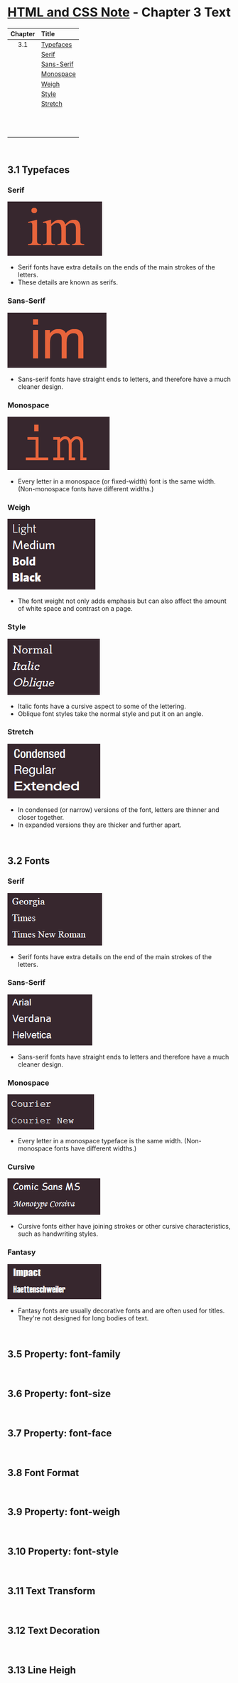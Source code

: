 # [HTML and CSS Note](../../README.md) - Chapter 3 Text
| Chapter | Title |
| :-: | :- |
| 3.1 | [Typefaces]() |
|  | [Serif]() |
|  | [Sans-Serif]() |
|  | [Monospace]() |
|  | [Weigh]() |
|  | [Style]() |
|  | [Stretch]() |
|  | []() |
|  | []() |
|  | []() |
|  | []() |
|  | []() |
|  | []() |
|  | []() |
|  | []() |
|  | []() |
|  | []() |
|  | []() |
|  | []() |


<br />

## 3.1 Typefaces
### Serif
![Serif](../../images/Part%20II/image_3_1.PNG)

- Serif fonts have extra details on the ends of the main strokes of the letters.
- These details are known as serifs.

### Sans-Serif
![Sans-Serif](../../images/Part%20II/image_3_2.PNG)

- Sans-serif fonts have straight ends to letters, and therefore have a much cleaner design.

### Monospace
![Monospace](../../images/Part%20II/image_3_3.PNG)

- Every letter in a monospace (or fixed-width) font is the same width. (Non-monospace fonts have different widths.)

### Weigh
![Weigh](../../images/Part%20II/image_3_4.PNG)

- The font weight not only adds emphasis but can also affect the amount of white space and contrast on a page.

### Style
![Style](../../images/Part%20II/image_3_5.PNG)

- Italic fonts have a cursive aspect to some of the lettering.
- Oblique font styles take the normal style and put it on an angle.

### Stretch
![Stretch](../../images/Part%20II/image_3_6.PNG)

- In condensed (or narrow) versions of the font, letters are thinner and closer together.
- In expanded versions they are thicker and further apart.

<br />

## 3.2 Fonts
### Serif
![Serif](../../images/Part%20II/image_3_7.PNG)

- Serif fonts have extra details on the end of the main strokes of the letters.

### Sans-Serif
![Sans-Serif](../../images/Part%20II/image_3_8.PNG)

- Sans-serif fonts have straight ends to letters and therefore have a much cleaner design.

### Monospace
![Monospace](../../images/Part%20II/image_3_9.PNG)

- Every letter in a monospace typeface is the same width. (Non-monospace fonts have different widths.)

### Cursive
![Cursive](../../images/Part%20II/image_3_10.PNG)

- Cursive fonts either have joining strokes or other cursive characteristics, such as handwriting styles.

### Fantasy
![Fantasy](../../images/Part%20II/image_3_11.PNG)

- Fantasy fonts are usually decorative fonts and are often used for titles. They're not designed for long bodies of text.

<br />























## 3.5 Property: font-family

<br />

## 3.6 Property: font-size

<br />

## 3.7 Property: font-face

<br />

## 3.8 Font Format

<br />

## 3.9 Property: font-weigh

<br />

## 3.10 Property: font-style

<br />

## 3.11 Text Transform

<br />

## 3.12 Text Decoration

<br />

## 3.13 Line Heigh

<br />

















